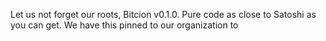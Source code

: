 Let us not forget our roots, Bitcion v0.1.0. Pure code as close to Satoshi as you can get.
We have this pinned to our organization to 